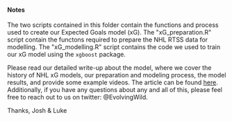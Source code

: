 #### Notes

The two scripts contained in this folder contain the functions and process used to create our Expected Goals model (xG). The "xG_preparation.R" script contain the functons required to prepare the NHL RTSS data for modelling. The "xG_modelling.R" script contains the code we used to train our xG model using the `xgboost` package. 

Please read our detailed write-up about the model, where we cover the history of NHL xG models, our preparation and modeling process, the model results, and provide some example videos. The article can be found [here](http://rpubs.com/evolvingwild/395136). Additionally, if you have any questions about any and all of this, please feel free to reach out to us on twitter: @EvolvingWild. 


Thanks, 
Josh & Luke


